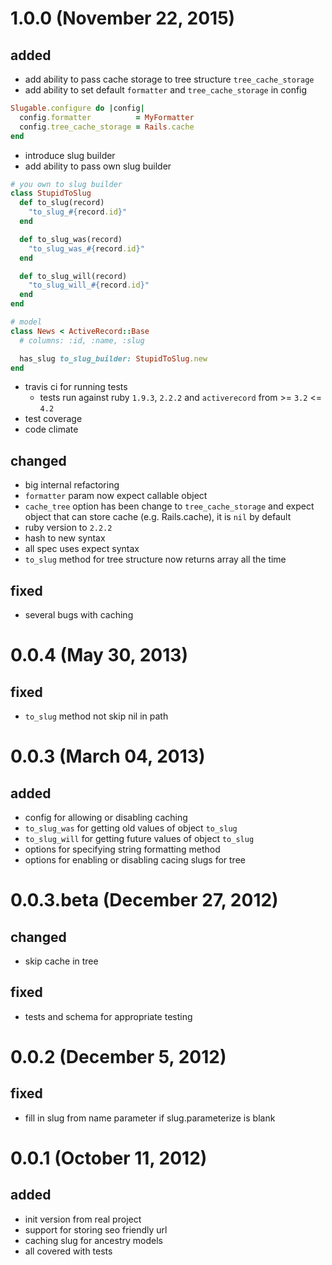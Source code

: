 # 1.0.0 (November 22, 2015)
## added
* add ability to pass cache storage to tree structure `tree_cache_storage`
* add ability to set default `formatter` and `tree_cache_storage` in config
```ruby
Slugable.configure do |config|
  config.formatter          = MyFormatter
  config.tree_cache_storage = Rails.cache
end
```
* introduce slug builder
* add ability to pass own slug builder
```ruby
# you own to slug builder
class StupidToSlug
  def to_slug(record)
    "to_slug_#{record.id}"
  end

  def to_slug_was(record)
    "to_slug_was_#{record.id}"
  end

  def to_slug_will(record)
    "to_slug_will_#{record.id}"
  end
end

# model
class News < ActiveRecord::Base
  # columns: :id, :name, :slug

  has_slug to_slug_builder: StupidToSlug.new
end
```
* travis ci for running tests
  * tests run against ruby `1.9.3`, `2.2.2` and `activerecord` from >= `3.2` <= `4.2`
* test coverage
* code climate
## changed
* big internal refactoring
* `formatter` param now expect callable object
* `cache_tree` option has been change to `tree_cache_storage` and expect object that can store cache (e.g. Rails.cache), it is `nil` by default
* ruby version to `2.2.2`
* hash to new syntax
* all spec uses expect syntax
* `to_slug` method for tree structure now returns array all the time
## fixed
* several bugs with caching

# 0.0.4 (May 30, 2013)
## fixed
* `to_slug` method not skip nil in path

# 0.0.3 (March 04, 2013)
## added
* config for allowing or disabling caching
* `to_slug_was` for getting old values of object `to_slug`
* `to_slug_will` for getting future values of object `to_slug`
* options for specifying string formatting method
* options for enabling or disabling cacing slugs for tree

# 0.0.3.beta (December 27, 2012)
## changed
* skip cache in tree
## fixed
* tests and schema for appropriate testing

# 0.0.2 (December 5, 2012)
## fixed
* fill in slug from name parameter if slug.parameterize is blank

# 0.0.1 (October 11, 2012)
## added
* init version from real project
* support for storing seo friendly url
* caching slug for ancestry models
* all covered with tests